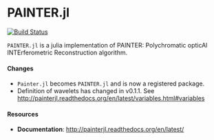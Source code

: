 PAINTER.jl
==========

[![Build Status](https://travis-ci.org/andferrari/PAINTER.jl.svg?branch=master)](https://travis-ci.org/andferrari/PAINTER.jl)

``PAINTER.jl`` is a julia implementation of PAINTER: Polychromatic
opticAl INTErferometric Reconstruction algorithm.

#### Changes

* ``Painter.jl`` becomes ``PAINTER.jl`` and is now a registered package.
* Definition of wavelets has changed in v0.1.1. See <http://painterjl.readthedocs.org/en/latest/variables.html#variables>

#### Resources

* **Documentation**: <http://painterjl.readthedocs.org/en/latest/>
